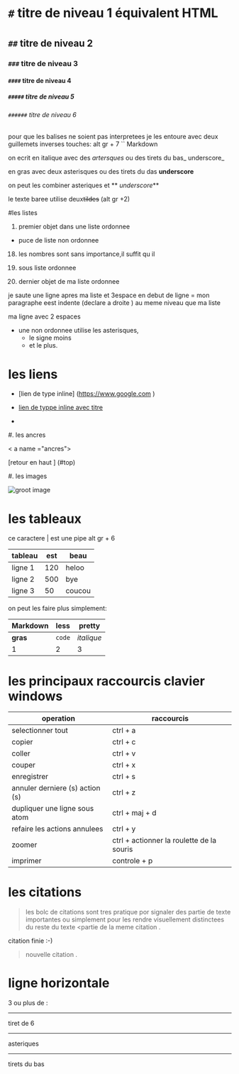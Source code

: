 # `#` titre de niveau 1 équivalent HTML <h1></h1>
## `##` titre de niveau 2
### `###` titre de niveau 3
#### `####` titre de niveau 4
##### `#####` titre de niveau 5
###### `######` titre de niveau 6

pour que les balises ne soient pas interpretees je les entoure avec deux guillemets
inverses touches: alt gr + 7 ``
 Markdown

 on ecrit en italique avec des *artersques* ou des tirets du bas_ underscore_

 en gras avec deux asterisques ou des tirets du das  __underscore__

 on peut les combiner asteriques et ** _underscore_**

 le texte baree utilise deux~~tildes~~ (alt gr +2)

 #les listes
 1. premier objet dans une liste ordonnee
  * puce de liste non ordonnee
18. les nombres sont sans importance,il suffit qu il  


18. sous liste ordonnee
4. dernier objet de ma liste ordonnee

je saute une ligne apres ma liste et 3espace en debut de ligne = mon paragraphe eest indente (declare a droite ) au meme niveau que ma liste

ma ligne avec 2 espaces

* une non ordonnee utilise les asterisques,
     - le signe moins
     + et le plus.

# les liens

  * [lien de type inline] (https://www.google.com )

  * [lien de typpe inline avec titre](https://www.google.com )

  *



 #. les ancres


 < a name ="ancres">


 [retour en haut ] (#top)  

 #. les images

 ![groot image](https://media.giphy.com/media/3o85xoi6nNqJQJ95Qc/giphy.gif)

# les tableaux

ce caractere | est une pipe alt gr + 6

 | tableau | est | beau |
 |--------|------|------|
 | ligne 1 |120 |heloo |
 |ligne 2 |500|bye |
 | ligne 3 |50 |coucou |

 on peut les faire plus simplement:

 Markdown | less | pretty
 --- | ----|----
 **gras** |`code` | *italique*
1 | 2 |3

# les principaux raccourcis clavier windows

operation | raccourcis
---|-----
selectionner tout | ctrl + a
copier | ctrl + c
coller | ctrl + v
couper | ctrl + x
enregistrer | ctrl + s
annuler derniere (s) action (s) | ctrl + z
dupliquer une ligne sous atom | ctrl + maj + d
refaire les actions annulees |ctrl + y
zoomer |ctrl + actionner la roulette de la souris
imprimer | controle + p

# les citations

> les bolc de citations sont tres pratique por signaler des partie de texte
importantes ou simplement pour les rendre visuellement distinctees du reste du texte
<partie de la meme citation .

citation finie :-)

> nouvelle citation .







# ligne horizontale

3 ou plus de :

---

tiret de 6

***

asteriques

---

tirets du bas
